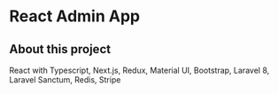 # React Admin App

## About this project

React with Typescript, Next.js, Redux, Material UI, Bootstrap, Laravel 8, Laravel Sanctum, Redis, Stripe
